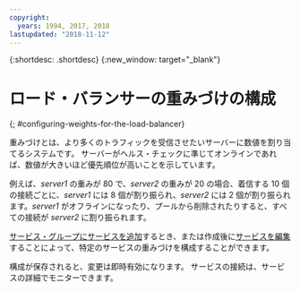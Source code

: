 ```yaml
---
copyright:
  years: 1994, 2017, 2018
lastupdated: "2018-11-12"
---
```


{:shortdesc: .shortdesc}
{:new_window: target="_blank"}

# ロード・バランサーの重みづけの構成
{; #configuring-weights-for-the-load-balancer}

重みづけとは、より多くのトラフィックを受信させたいサーバーに数値を割り当てるシステムです。 サーバーがヘルス・チェックに準じてオンラインであれば、数値が大きいほど優先順位が高いことを示しています。  

例えば、_server1_ の重みが 80 で、_server2_ の重みが 20 の場合、着信する 10 個の接続ごとに、_server1_ には 8 個が割り振られ、_server2_ には 2 個が割り振られます。_server1_ がオフラインになったり、プールから削除されたりすると、すべての接続が _server2_ に割り振られます。

[サービス・グループにサービスを追加](/docs/infrastructure/local-load-balancer?topic=local-load-balancer-adding-a-service-to-a-service-group)するとき、または作成後に[サービスを編集](/docs/infrastructure/local-load-balancer?topic=local-load-balancer-editing-a-service)することによって、特定のサービスの重みづけを構成することができます。

構成が保存されると、変更は即時有効になります。 サービスの接続は、サービスの詳細でモニターできます。
